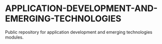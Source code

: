 # APPLICATION-DEVELOPMENT-AND-EMERGING-TECHNOLOGIES
Public repository for application development and emerging technologies modules.
